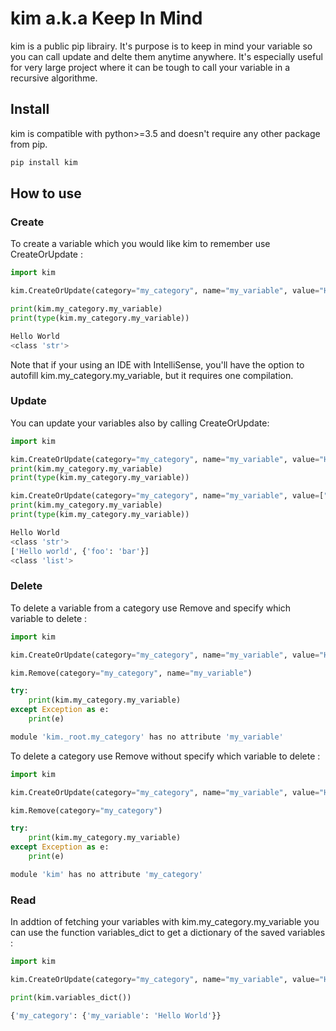 # kim a.k.a Keep In Mind

kim is a public pip librairy. It's purpose is to keep in mind your variable so you can call update and delte them anytime anywhere. It's especially useful for very large project where it can be tough to call your variable in a recursive algorithme.

## Install

kim is compatible with python>=3.5 and doesn't require any other package from pip.
```bash
pip install kim
```


## How to use
### Create
To create a variable which you would like kim to remember use CreateOrUpdate :
```python
import kim

kim.CreateOrUpdate(category="my_category", name="my_variable", value="Hello World")

print(kim.my_category.my_variable)
print(type(kim.my_category.my_variable))
```
```bash
Hello World
<class 'str'>
```
Note that if your using an IDE with IntelliSense, you'll have the option to autofill kim.my_category.my_variable, but it requires one compilation.
### Update
You can update your variables also by calling CreateOrUpdate:
```python
import kim

kim.CreateOrUpdate(category="my_category", name="my_variable", value="Hello World")
print(kim.my_category.my_variable)
print(type(kim.my_category.my_variable))

kim.CreateOrUpdate(category="my_category", name="my_variable", value=["Hello world", {"foo": "bar"}])
print(kim.my_category.my_variable)
print(type(kim.my_category.my_variable))
```
```bash
Hello World
<class 'str'>
['Hello world', {'foo': 'bar'}]
<class 'list'>
```
### Delete
To delete a variable from a category use Remove and specify which variable to delete :
```python
import kim

kim.CreateOrUpdate(category="my_category", name="my_variable", value="Hello World")

kim.Remove(category="my_category", name="my_variable")

try:
    print(kim.my_category.my_variable)
except Exception as e:
    print(e)
```
```bash
module 'kim._root.my_category' has no attribute 'my_variable'
```
To delete a category use Remove without specify which variable to delete :
```python
import kim

kim.CreateOrUpdate(category="my_category", name="my_variable", value="Hello World")

kim.Remove(category="my_category")

try:
    print(kim.my_category.my_variable)
except Exception as e:
    print(e)
```
```bash
module 'kim' has no attribute 'my_category'
```
### Read
In addtion of fetching your variables with kim.my_category.my_variable you can use the function variables_dict to get a dictionary of the saved variables :

```python
import kim

kim.CreateOrUpdate(category="my_category", name="my_variable", value="Hello World")

print(kim.variables_dict())
```
```bash
{'my_category': {'my_variable': 'Hello World'}}
```
